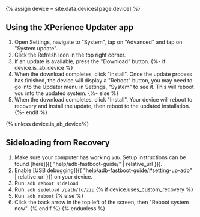 {% assign device = site.data.devices[page.device] %}

## Using the XPerience Updater app

1. Open Settings, navigate to "System", tap on "Advanced" and tap on "System update".
2. Click the Refresh Icon in the top right corner.
3. If an update is available, press the "Download" button.
{%- if device.is_ab_device %}
4. When the download completes, click "Install". Once the update process has finished, the device will display a "Reboot" button, you may need to go into the Updater menu in Settings, "System" to see it. This will reboot you into the updated system.
{%- else %}
4. When the download completes, click "Install". Your device will reboot to recovery and install the update, then reboot to the updated installation.
{%- endif %}

{% unless device.is_ab_device%}
## Sideloading from Recovery
1. Make sure your computer has working `adb`. Setup instructions can be found [here]({{ "help/adb-fastboot-guide/" | relative_url }}).
2. Enable [USB debugging]({{ "help/adb-fastboot-guide/#setting-up-adb" | relative_url }}) on your device.
5. Run: `adb reboot sideload`
6. Run: `adb sideload /path/to/zip`
{% if device.uses_custom_recovery %}
7. Run: `adb reboot`
{% else %}
7. Click the back arrow in the top left of the screen, then "Reboot system now".
{% endif %}
{% endunless %}
